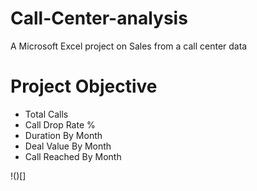 # Call-Center-analysis
A Microsoft Excel project on Sales from a call center data 

# Project Objective
- Total Calls
- Call Drop Rate %
- Duration By Month
- Deal Value By Month
- Call Reached By Month

!()[]
